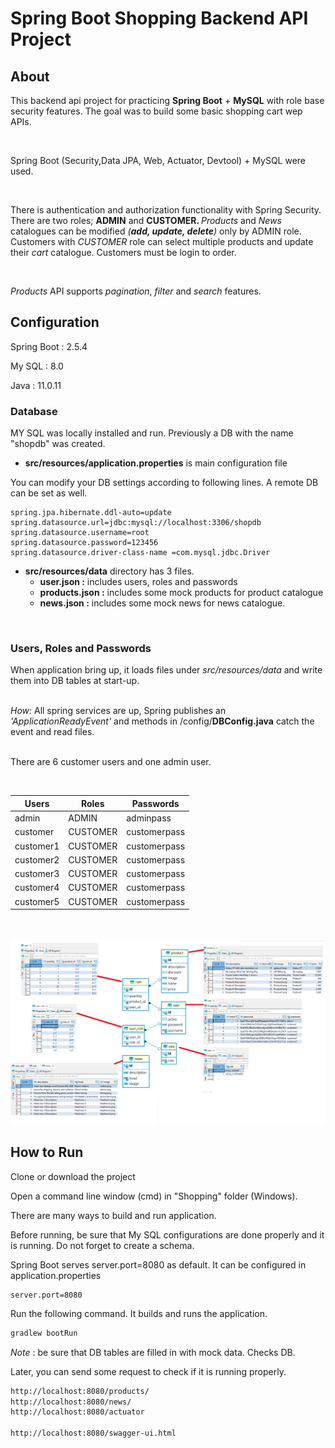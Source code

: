 # Spring Boot Shopping Backend API Project

## About

<p>This backend api project for practicing <b>Spring Boot</b> + <b>MySQL</b> with role base security features. The goal was to build some basic shopping cart wep APIs.</p>
<br>
<p>Spring Boot (Security,Data JPA, Web, Actuator, Devtool) + MySQL were used.</p>
<br>
<p>There is authentication and authorization functionality with Spring Security. There are two roles; <b>ADMIN</b> and <b>CUSTOMER. </b>
<i>Products</i> and <i>News</i> catalogues can be modified <i>(<b>add, update, delete</b>)</i> only by ADMIN role. Customers with <i>CUSTOMER</i> role can select multiple products and update their <i>cart</i> catalogue. Customers must be login to order. </p>
<br>
<p><i>Products</i> API supports <i>pagination</i>, <i>filter</i> and <i>search</i> features.</p>

## Configuration 

<p>Spring Boot : 2.5.4</p>
<p>My SQL : 8.0</p>
<p>Java : 11.0.11</p>

### Database
<p> MY SQL was locally installed and run. Previously a DB with the name "shopdb" was created.</i></p>

* <b>src/resources/application.properties</b> is main configuration file

<p>You can modify your DB settings according to following lines. A remote DB can be set as well.</p>

    spring.jpa.hibernate.ddl-auto=update
    spring.datasource.url=jdbc:mysql://localhost:3306/shopdb
    spring.datasource.username=root
    spring.datasource.password=123456
    spring.datasource.driver-class-name =com.mysql.jdbc.Driver

* <b>src/resources/data</b> directory has 3 files. 
   <br>
    * <b>user.json :</b> includes users, roles and passwords
    * <b>products.json :</b> includes some mock products for product catalogue
    * <b>news.json :</b> includes some mock news for news catalogue.

<br>

### Users, Roles and Passwords
<p>When application bring up, it loads files under <i>src/resources/data</i> and write them into DB tables at start-up.</p>
<br>
<i>How:</i> All spring services are up, Spring publishes an <i>'ApplicationReadyEvent'</i> and methods in /config/<b>DBConfig.java</b> catch the event and read files. 
<br><br>
<p>There are 6 customer users and one admin user.</p>

<br>

| Users         | Roles         | Passwords     |
| ------------- | ------------- |-------------  | 
| admin         | ADMIN         | adminpass     |
| customer      | CUSTOMER      | customerpass  |
| customer1     | CUSTOMER      | customerpass  |
| customer2     | CUSTOMER      | customerpass  |
| customer3     | CUSTOMER      | customerpass  |
| customer4     | CUSTOMER      | customerpass  |
| customer5     | CUSTOMER      | customerpass  |

<br> <br>
![ER Diagram](https://github.com/FerhatAKKOC/Shopping/blob/master/images/ERDiagram.png)

## How to Run

<p>Clone or download the project</p>
<p>Open a command line window (cmd) in "Shopping" folder (Windows).</p>

There are many ways to build and run application.

Before running, be sure that My SQL configurations are done properly and it is running. Do not forget to create a schema. 

Spring Boot serves server.port=8080 as default. It can be configured in application.properties

    server.port=8080

Run the following command. It builds and runs the application.

```sh
gradlew bootRun
```

<i>Note</i> : be sure that DB tables are filled in with mock data. Checks DB.

Later, you can send some request to check if it is running properly.

```sh
http://localhost:8080/products/
http://localhost:8080/news/
http://localhost:8080/actuator

http://localhost:8080/swagger-ui.html
```








